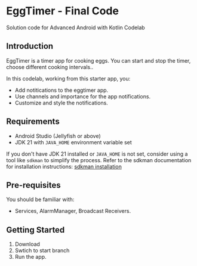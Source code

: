 EggTimer - Final Code 
============================================================================

Solution code for Advanced Android with Kotlin Codelab 

Introduction
------------

EggTimer is a timer app for cooking eggs.
You can start and stop the timer, choose different cooking intervals.. 

In this codelab, working from this starter app, you:

* Add notitications to the eggtimer app.
* Use channels and importance for the app notifications. 
* Customize and style the notifications.

Requirements
------------

* Android Studio (Jellyfish or above)
* JDK 21 with `JAVA_HOME` environment variable set

If you don't have JDK 21 installed or `JAVA_HOME` is not set, consider using a tool like `sdkman` to simplify the process. Refer to the sdkman documentation for installation instructions: [sdkman installation](https://sdkman.io/install) 

Pre-requisites
--------------

You should be familiar with:

* Services, AlarmManager, Broadcast Receivers.


Getting Started
---------------

1. Download
2. Swtich to start branch
3. Run the app.

